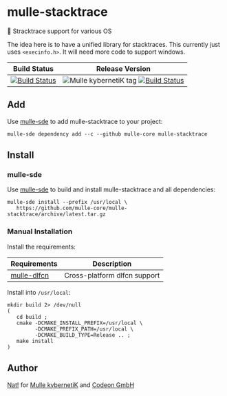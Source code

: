 # mulle-stacktrace

👣 Stracktrace support for various OS

The idea here is to have a unified library for stacktraces.
This currently just uses `<execinfo.h>`. It will need more
code to support windows.


Build Status | Release Version
-------------|-----------------------------------
[![Build Status](https://travis-ci.org/mulle-core/mulle-stacktrace.svg?branch=release)](https://travis-ci.org/mulle-core/mulle-stacktrace) | ![Mulle kybernetiK tag](https://img.shields.io/github/tag/mulle-core/mulle-stacktrace.svg) [![Build Status](https://travis-ci.org/mulle-core/mulle-stacktrace.svg?branch=release)](https://travis-ci.org/mulle-core/mulle-stacktrace)


## Add 

Use [mulle-sde](//github.com/mulle-sde) to add mulle-stacktrace to your project:

```
mulle-sde dependency add --c --github mulle-core mulle-stacktrace
```


## Install

### mulle-sde

Use [mulle-sde](//github.com/mulle-sde) to build and install mulle-stacktrace and all dependencies:

```
mulle-sde install --prefix /usr/local \
   https://github.com/mulle-core/mulle-stacktrace/archive/latest.tar.gz
```

### Manual Installation


Install the requirements:

Requirements                                                 | Description
-------------------------------------------------------------|-----------------------
[mulle-dlfcn](//github.com/mulle-core/mulle-atexit)          | Cross-platform dlfcn support


Install into `/usr/local`:

```
mkdir build 2> /dev/null
(
   cd build ;
   cmake -DCMAKE_INSTALL_PREFIX=/usr/local \
         -DCMAKE_PREFIX_PATH=/usr/local \
         -DCMAKE_BUILD_TYPE=Release .. ;
   make install
)
```



## Author

[Nat!](//www.mulle-kybernetik.com/weblog) for
[Mulle kybernetiK](//www.mulle-kybernetik.com) and
[Codeon GmbH](//www.codeon.de)
